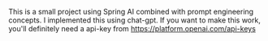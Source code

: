 This is a small project using Spring AI combined with prompt engineering concepts. I implemented this using chat-gpt. 
If you want to make this work, you'll definitely need a api-key from https://platform.openai.com/api-keys
